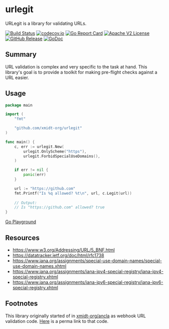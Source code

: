 # urlegit

URLegit is a library for validating URLs.


[![Build Status](https://github.com/xmidt-org/urlegit/actions/workflows/ci.yml/badge.svg)](https://github.com/xmidt-org/urlegit/actions/workflows/ci.yml)
[![codecov.io](https://codecov.io/github/xmidt-org/urlegit/coverage.svg?branch=main)](http://codecov.io/github/xmidt-org/urlegit?branch=main)
[![Go Report Card](https://goreportcard.com/badge/github.com/xmidt-org/urlegit)](https://goreportcard.com/report/github.com/xmidt-org/urlegit)
[![Apache V2 License](https://img.shields.io/badge/license-Apache%20V2-blue.svg)](https://github.com/xmidt-org/urlegit/blob/main/LICENSE)
[![GitHub Release](https://img.shields.io/github/release/xmidt-org/urlegit.svg)](CHANGELOG.md)
[![GoDoc](https://pkg.go.dev/badge/github.com/xmidt-org/urlegit)](https://pkg.go.dev/github.com/xmidt-org/urlegit)

## Summary

URL validation is complex and very specific to the task at hand.  This library's
goal is to provide a toolkit for making pre-flight checks against a URL easier.

## Usage

```go
package main

import (
	"fmt"

	"github.com/xmidt-org/urlegit"
)

func main() {
	c, err := urlegit.New(
		urlegit.OnlyScheme("https"),
		urlegit.ForbidSpecialUseDomains(),
	)

	if err != nil {
		panic(err)
	}

	url := "https://github.com"
	fmt.Printf("Is %q allowed? %t\n", url, c.Legit(url))
    
	// Output:
	// Is "https://github.com" allowed? true
}
```
[Go Playground](https://go.dev/play/p/QE93GEm6vrU)

## Resources

- https://www.w3.org/Addressing/URL/5_BNF.html
- https://datatracker.ietf.org/doc/html/rfc1738
- https://www.iana.org/assignments/special-use-domain-names/special-use-domain-names.xhtml
- https://www.iana.org/assignments/iana-ipv4-special-registry/iana-ipv4-special-registry.xhtml
- https://www.iana.org/assignments/iana-ipv6-special-registry/iana-ipv6-special-registry.xhtml

## Footnotes

This library originally started of in [xmidt-org/ancla](https://github.com/xmidt-org/ancla)
as webhook URL validation code.  [Here](https://github.com/xmidt-org/ancla/blob/09a683a1ca368cfc020eaef9345f3ebd7b79e825/webhookValidationConfig.go#L27) is a perma
link to that code.